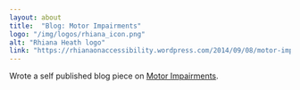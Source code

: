 ```yaml
---
layout: about
title:  "Blog: Motor Impairments"
logo: "/img/logos/rhiana_icon.png"
alt: "Rhiana Heath logo"
link: "https://rhianaonaccessibility.wordpress.com/2014/09/08/motor-impairments/"
---
```


Wrote a self published blog piece on [Motor Impairments](/publications/#a11y-05-2014).

